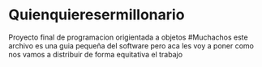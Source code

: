 # Quienquieresermillonario
Proyecto final de programacion origientada a objetos
#Muchachos este archivo es una guia pequeña del software 
pero aca les voy a poner como nos vamos a distribuir de forma equitativa el trabajo
